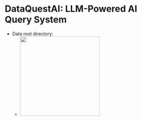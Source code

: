 # DataQuestAI: LLM-Powered AI Query System

- Data root directory:
  - <img src="https://github.com/grkumar123/Text-Extraction-from-Images/blob/main/Sample/image1.jpg](https://github.com/gyan2976/RAG-Retrieval-Augmented-Generation-/blob/main/Output/data%20directory.png?raw=true" width="250" height="250">
